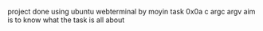 project done using ubuntu webterminal
by moyin
task 0x0a c argc argv
aim is to know what the task is all about
